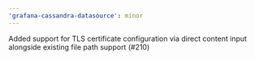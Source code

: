 ```yaml
---
'grafana-cassandra-datasource': minor
---
```


Added support for TLS certificate configuration via direct content input alongside existing file path support (#210)
